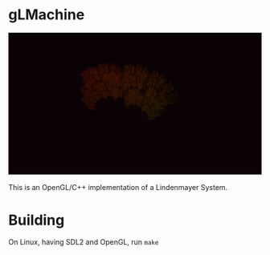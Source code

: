 # gLMachine

![screenshot](./screenshots/pic.png)

This is an OpenGL/C++ implementation of a Lindenmayer System.

# Building

On Linux, having SDL2 and OpenGL, run `make`
